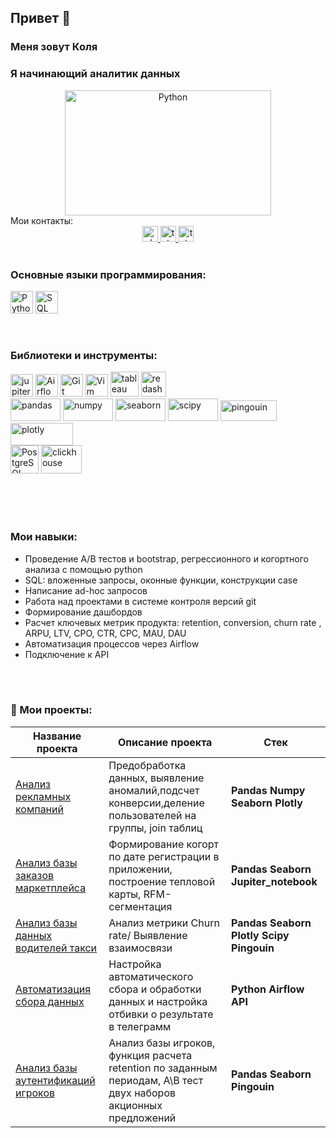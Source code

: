 ## Привет 👋
<h3>Меня зовут Коля</h3> 
<h3>Я начинающий аналитик данных</h3> 

<div align="center">
  <a><img src="https://avatars.mds.yandex.net/i?id=2fe95bc1e5015d2c8f8abecc5dad399c_l-10090660-images-thumbs&n=13" width="330" height="200" alt="Python" /></a>

  <div align="left"
    <h4>Мои контакты:</h4></div>
  <a href="https://vk.me/ncherniyy" target="_blank">
    <img src="https://img.shields.io/static/v1?message=vk&logo=vk&label=&color=2CA5E0&logoColor=white&labelColor=&style=for-the-badge" height="25" alt="vk logo"  />
  </a>
  <a href="https://www.instagram.com/kolluumbus_/profilecard/?igsh=MW5tZGJjdHFwejV4Mg==" target="_blank">
    <img src="https://img.shields.io/static/v1?message=instagram&logo=instagram&label=&color=magenta&logoColor=white&labelColor=&style=for-the-badge" height="25" alt="telegram logo"  />
  </a>
  <a href="https://t.me/ncherniyy" target="_blank">
    <img src="https://img.shields.io/static/v1?message=Telegram&logo=telegram&label=&color=2CA5E0&logoColor=white&labelColor=&style=for-the-badge" height="25" alt="telegram logo"  />
  </a>
</div>
<br>

<h3>Основные языки программирования:</h3>

<p align="left">
  <a href="https://www.python.org/" target="_blank" rel="noreferrer"><img src="https://raw.githubusercontent.com/danielcranney/readme-generator/main/public/icons/skills/python-colored.svg" width="36" height="36" alt="Python" /></a>
  <a href="https://www.sql.org/" target="_blank" rel="noreferrer"><img src="https://i.pinimg.com/originals/ec/a2/4f/eca24f1b0c0b23e790e817e477fc32aa.jpg" width="36" height="36" alt="SQL" /></a></p>
<br>


<h3>Библиотеки и инструменты:</h3>
<p align="left">
  <a href="https://jupiter.org/" target="_blank" rel="noreferrer"><img src="https://upload.wikimedia.org/wikipedia/commons/thumb/3/38/Jupyter_logo.svg/640px-Jupyter_logo.svg.png" width="36" height="36" alt="jupiter-notebook" /></a>
  <a href="https://airflow.apache.org/" target="_blank" rel="noreferrer"><img src="https://static-00.iconduck.com/assets.00/airflow-icon-2048x2048-ptyvisqh.png" width="36" height="36" alt="Airflow" /></a>
  <a href="https://git-scm.com/" target="_blank" rel="noreferrer"><img src="https://raw.githubusercontent.com/danielcranney/readme-generator/main/public/icons/skills/git-colored.svg" width="36" height="36" alt="Git" /></a>
  <a href="https://www.vim.org/" target="_blank" rel="noreferrer"><img src="https://raw.githubusercontent.com/danielcranney/readme-generator/main/public/icons/skills/vim.svg" width="36" height="36" alt="Vim" /></a>
  <a href="https://www.tableau.com/" target="_blank" rel="noreferrer"><img src="https://yt3.googleusercontent.com/lA7DqITEak071NQ3S1rqmPICfHFg7ZQhXvmEAxnqEpVzlZR2sW8gYE9B5hK9L4VwaBVdwxzK=s900-c-k-c0x00ffffff-no-rj" width="45" height="40" alt="tableau" /></a>
  <a href="https://www.vim.org/" target="_blank" rel="noreferrer"><img src="https://d7umqicpi7263.cloudfront.net/img/product/36993b55-72dc-4022-9e18-745f75381c73/d0288914-6a62-4316-81d7-51ab90ddebb2" width="40" height="40" alt="redash" /></a>
  
  
  <br>
  <a href="https://pandas.org/" target="_blank" rel="noreferrer"><img src="https://i.pinimg.com/originals/ce/6e/14/ce6e14ee46d262be29c3efef8cd2e86d.png" width="80" height="36" alt="pandas" /></a>
  <a href="https://numpy.org/" target="_blank" rel="noreferrer"><img src="https://upload.wikimedia.org/wikipedia/commons/thumb/3/31/NumPy_logo_2020.svg/1200px-NumPy_logo_2020.svg.png" width="80" height="36" alt="numpy" /></a>
  <a href="https://seaborn.org/" target="_blank" rel="noreferrer"><img src="https://habrastorage.org/getpro/habr/upload_files/6c6/887/78d/6c688778d9df0ab8413b0fe1f65b33bb.png" width="80" height="36" alt="seaborn" /></a>
  <a href="https://scipy.org/" target="_blank" rel="noreferrer"><img src="https://kinsta.com/wp-content/uploads/2023/04/scipy-1024x445.jpg" width="80" height="36" alt="scipy" /></a>
  <a href="https://pingouin-stats.org/build/html/index.html" target="_blank" rel="noreferrer"><img src="https://pingouin-stats.org/build/html/_images/logo_pingouin.png" width="90" height="33" alt="pingouin" /></a>
  <a href="https://plotly.com/python/" target="_blank" rel="noreferrer"><img src="https://upload.wikimedia.org/wikipedia/commons/8/8a/Plotly-logo.png" width="100" height="36" alt="plotly" /></a>
  <br>
  <a href="https://www.postgresql.org/" target="_blank" rel="noreferrer"><img src="https://avatars.mds.yandex.net/i?id=528cfe4be341aba4754708f7fae6442f_l-5310557-images-thumbs&n=13" width="45" height="45" alt="PostgreSQL" /></a>
  <a href="https://clickhouse.com/?ysclid=m3hwmu41d1326776594" target="_blank" rel="noreferrer"><img src="https://avatars.dzeninfra.ru/get-zen_doc/4944693/pub_621a774184598848471617b6_621a7ca5cddbf118aa0d7058/scale_1200" width="65" height="45" alt="clickhouse" /></a>
</p>

<br>
<br>
<br>


<h3> Мои навыки:</h3>
<ul>
<li>Проведение А/В тестов и bootstrap, регрессионного и когортного анализа с помощью python
<li>SQL: вложенные запросы, оконные функции, конструкции case
<li>Написание ad-hoc запросов
<li>Работа над проектами в системе контроля версий git
<li>Формирование дашбордов
<li>Расчет ключевых метрик продукта: retention, conversion, churn rate , ARPU, LTV, СРО, CTR, СPC, MAU, DAU
<li>Автоматизация процессов через Airflow
<li>Подключение к API
</ul>

<br>
<br>


### :book: Мои проекты:
|Название проекта| Описание проекта| Стек|
|----------------|-----------------|-----|
|[Анализ рекламных компаний](https://github.com/ncherniy/Prj1-analysis_of_ads_camps)|Предобработка данных, выявление аномалий,подсчет конверсии,деление пользователей на группы, join таблиц|**Pandas** **Numpy** **Seaborn** **Plotly**|
|[Анализ базы заказов маркетплейса](https://github.com/ncherniy/analysis_marketplace)|Формирование когорт по дате регистрации в приложении, построение тепловой карты, RFM-сегментация|**Pandas** **Seaborn** **Jupiter_notebook**|
|[Анализ базы данных водителей такси](https://github.com/ncherniy/Prj-3_A-B_test_TaxiService)|Анализ метрики Churn rate/ Выявление взаимосвязи|**Pandas** **Seaborn** **Plotly** **Scipy** **Pingouin**|
|[Автоматизация сбора данных](https://github.com/ncherniy/Prj4-airflow-automatization)|Настройка автоматического сбора и обработки данных и настройка отбивки о результате в телеграмм|**Python** **Airflow** **API**|
|[Анализ базы аутентификаций игроков](https://github.com/ncherniy/Prj5-GameAnalysis)| Анализ базы игроков, функция расчета retention по заданным периодам, A\B тест двух наборов акционных предложений |**Pandas** **Seaborn** **Pingouin** |



